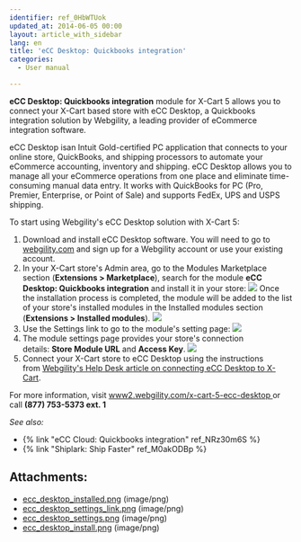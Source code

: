 ```yaml
---
identifier: ref_0HbWTUok
updated_at: 2014-06-05 00:00
layout: article_with_sidebar
lang: en
title: 'eCC Desktop: Quickbooks integration'
categories:
  - User manual

---
```



**eCC Desktop: Quickbooks integration** module for X-Cart 5 allows you to connect your X-Cart based store with eCC Desktop, a Quickbooks integration solution by Webgility, a leading provider of eCommerce integration software. 

eCC Desktop isan Intuit Gold-certified PC application that connects to your online store, QuickBooks, and shipping processors to automate your eCommerce accounting, inventory and shipping. eCC Desktop allows you to manage all your eCommerce operations from one place and eliminate time-consuming manual data entry. It works with QuickBooks for PC (Pro, Premier, Enterprise, or Point of Sale) and supports FedEx, UPS and USPS shipping.

To start using Webgility's eCC Desktop solution with X-Cart 5:

1.  Download and install eCC Desktop software. You will need to go to [webgility.com](http://www.webgility.com/?utm_source=X-Cart%205%20Help%20Desk&utm_medium=eCC%20Desktop%20Help%20Article&utm_campaign=Partnership%3A%20X-Cart) and sign up for a Webgility account or use your existing account. 
2.  In your X-Cart store's Admin area, go to the Modules Marketplace section (**Extensions > Marketplace**), search for the module **eCC Desktop: Quickbooks integration** and install it in your store:
    ![]({{site.baseurl}}/attachments/7505372/7602652.png?effects=drop-shadow)
    Once the installation process is completed, the module will be added to the list of your store's installed modules in the Installed modules section (**Extensions > Installed modules**).
    ![]({{site.baseurl}}/attachments/7505372/7602646.png?effects=drop-shadow)
3.  Use the Settings link to go to the module's setting page:
    ![]({{site.baseurl}}/attachments/7505372/7602649.png?effects=drop-shadow)
4.  The module settings page provides your store's connection details: **Store Module URL** and **Access Key**.
    ![]({{site.baseurl}}/attachments/7505372/7602650.png?effects=drop-shadow)
5.  Connect your X-Cart store to eCC Desktop using the instructions from [Webgility's Help Desk article on connecting eCC Desktop to X-Cart](https://help.webgility.com/hc/en-us/articles/200724947-Connect-eCC-Desktop-to-X-Cart?utm_source=X-Cart%205%20Help%20Desk&utm_medium=eCC%20Desktop%20Help%20Article&utm_campaign=Partnership%3A%20X-Cart).

For more information, visit [www2.webgility.com/x-cart-5-ecc-desktop ](http://www2.webgility.com/x-cart-5-ecc-desktop)or call **(877) 753-5373 ext. 1**

_See also:_

*   {% link "eCC Cloud: Quickbooks integration" ref_NRz30m6S %}
*   {% link "Shiplark: Ship Faster" ref_M0akODBp %}

## Attachments:

* [ecc_desktop_installed.png]({{site.baseurl}}/attachments/7505372/7602646.png) (image/png)
* [ecc_desktop_settings_link.png]({{site.baseurl}}/attachments/7505372/7602649.png) (image/png)
* [ecc_desktop_settings.png]({{site.baseurl}}/attachments/7505372/7602650.png) (image/png)
* [ecc_desktop_install.png]({{site.baseurl}}/attachments/7505372/7602652.png) (image/png)